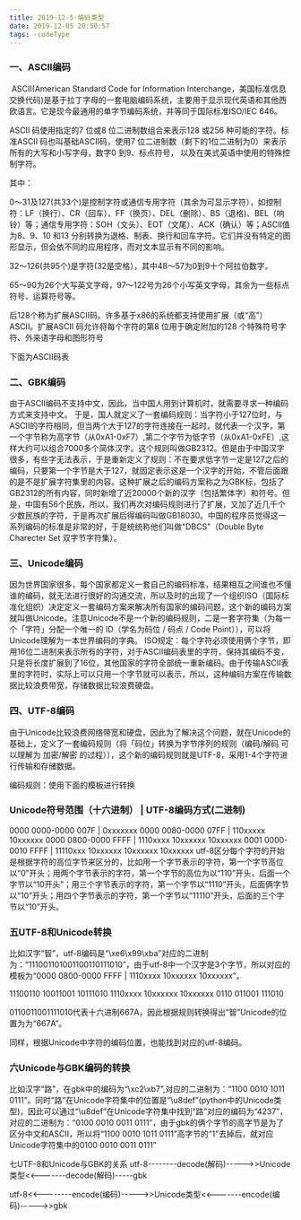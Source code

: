 ```yaml
---
title: 2019-12-5-编码类型
date: 2019-12-05 20:50:57
tags: -codeType
---
```


### 一、ASCII编码
​    ASCII(American Standard Code for Information Interchange，美国标准信息交换代码)是基于拉丁字母的一套电脑编码系统，主要用于显示现代英语和其他西欧语言。它是现今最通用的单字节编码系统，并等同于国际标准ISO/IEC 646。

ASCII 码使用指定的7 位或8 位二进制数组合来表示128 或256 种可能的字符。标准ASCII 码也叫基础ASCII码，使用7 位二进制数（剩下的1位二进制为0）来表示所有的大写和小写字母，数字0 到9、标点符号， 以及在美式英语中使用的特殊控制字符。

其中：

0～31及127(共33个)是控制字符或通信专用字符（其余为可显示字符），如控制符：LF（换行）、CR（回车）、FF（换页）、DEL（删除）、BS（退格)、BEL（响铃）等；通信专用字符：SOH（文头）、EOT（文尾）、ACK（确认）等；ASCII值为8、9、10 和13 分别转换为退格、制表、换行和回车字符。它们并没有特定的图形显示，但会依不同的应用程序，而对文本显示有不同的影响。

32～126(共95个)是字符(32是空格），其中48～57为0到9十个阿拉伯数字。

65～90为26个大写英文字母，97～122号为26个小写英文字母，其余为一些标点符号、运算符号等。

后128个称为扩展ASCII码。许多基于x86的系统都支持使用扩展（或“高”）ASCII。扩展ASCII 码允许将每个字符的第8 位用于确定附加的128 个特殊符号字符、外来语字母和图形符号

下面为ASCII码表





### 二、GBK编码
​    由于ASCII编码不支持中文，因此，当中国人用到计算机时，就需要寻求一种编码方式来支持中文。
于是，国人就定义了一套编码规则：当字符小于127位时，与ASCII的字符相同，但当两个大于127的字符连接在一起时，就代表一个汉字，第一个字节称为高字节（从0xA1-0xF7）,第二个字节为低字节（从0xA1-0xFE）,这样大约可以组合7000多个简体汉字。这个规则叫做GB2312。
​    但是由于中国汉字很多，有些字无法表示，于是重新定义了规则：不在要求低字节一定是127之后的编码，只要第一个字节是大于127，就固定表示这是一个汉字的开始，不管后面跟的是不是扩展字符集里的内容。这种扩展之后的编码方案称之为GBK标，包括了GB2312的所有内容，同时新增了近20000个新的汉字（包括繁体字）和符号。
​    但是，中国有56个民族，所以，我们再次对编码规则进行了扩展，又加了近几千个少数民族的字符，于是再次扩展后得编码叫做GB18030。中国的程序员觉得这一系列编码的标准是非常的好，于是统统称他们叫做"DBCS"（Double Byte Charecter Set 双字节字符集）。

### 三、Unicode编码

因为世界国家很多，每个国家都定义一套自己的编码标准，结果相互之间谁也不懂谁的编码，就无法进行很好的沟通交流，所以及时的出现了一个组织ISO（国际标准化组织）决定定义一套编码方案来解决所有国家的编码问题，这个新的编码方案就叫做Unicode。注意Unicode不是一个新的编码规则，二是一套字符集（为每一个「字符」分配一个唯一的 ID（学名为码位 / 码点 / Code Point）），可以将Unicode理解为一本世界编码的字典。
ISO规定：每个字符必须使用俩个字节，即用16位二进制来表示所有的字符，对于ASCII编码表里的字符，保持其编码不变，只是将长度扩展到了16位，其他国家的字符全部统一重新编码。由于传输ASCII表里的字符时，实际上可以只用一个字节就可以表示，所以，这种编码方案在传输数据比较浪费带宽，存储数据比较浪费硬盘。

### 四、UTF-8编码
​    由于Unicode比较浪费网络带宽和硬盘，因此为了解决这个问题，就在Unicode的基础上，定义了一套编码规则（将「码位」转换为字节序列的规则（编码/解码 可以理解为 加密/解密 的过程）），这个新的编码规则就是UTF-8，采用1-4个字符进行传输和存储数据。

编码规则：使用下面的模板进行转换

### Unicode符号范围（十六进制） |  UTF-8编码方式(二进制)

0000 0000-0000 007F            |     0xxxxxxx
0000 0080-0000 07FF            |     110xxxxx 10xxxxxx
0000 0800-0000 FFFF            |     1110xxxx 10xxxxxx 10xxxxxx
0001 0000-0010 FFFF            |     11110xxx 10xxxxxx 10xxxxxx 10xxxxxx
    utf-8区分每个字符的开始是根据字符的高位字节来区分的，比如用一个字节表示的字符，第一个字节高位以“0”开头；用两个字节表示的字符，第一个字节的高位为以“110”开头，后面一个字节以“10开头”；用三个字节表示的字符，第一个字节以“1110”开头，后面俩字节以“10”开头；用四个字节表示的字符，第一个字节以“11110”开头，后面的三个字节以“10”开头。

### 五UTF-8和Unicode转换
比如汉字“智”，utf-8编码是“\xe6\x99\xba”对应的二进制为：“111001101001100110111010”，由于utf-8中一个汉字是3个字节，所以对应的模板为“0000 0800-0000 FFFF |  1110xxxx 10xxxxxx 10xxxxxx”。

11100110  10011001    10111010
1110xxxx   10xxxxxx     10xxxxxx
0110          011001       111010

0110011001111010代表十六进制667A，因此根据规则转换得出“智”Unicode的位置为为“667A”。

同样，根据Unicode中字符的编码位置，也能找到对应的utf-8编码。

### 六Unicode与GBK编码的转换
比如汉字“路”，在gbk中的编码为“\xc2\xb7”,对应的二进制为：“1100 0010 1011 0111”。同时“路”在Unicode字符集中的位置是“\u8def”(python中的Unicode类型)，因此可以通过“\u8def”在Unicode字符集中找到“路”对应的编码为“4237”，对应的二进制为：“0100 0010 0011 0111”，由于gbk的俩个字节的高字节是为了区分中文和ASCII，所以将“1100 0010 1011 0111”高字节的“1”去掉后，就对应Unicode字符集中的0100 0010 0011 0111”

七UTF-8和Unicode与GBK的关系
utf-8--------decode(解码)----->>Unicode类型<<-------decode(解码)-----gbk

utf-8<<--------encode(编码)----->>Unicode类型<<-------encode(编码)----->>gbk
